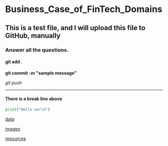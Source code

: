 # Business_Case_of_FinTech_Domains

## This is a test file, and I will upload this file to GitHub, manually

### Answer all the questions. 

#### git add . 

**git commit -m "sample message"**

*git push*


---- 

#### There is a break line above

```python
print("Hello world")
```

[data](data)

[images](images)

[resources](resources)
